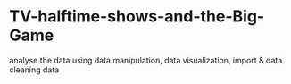 # TV-halftime-shows-and-the-Big-Game
analyse the data using data manipulation, data visualization, import &amp; data cleaning data
